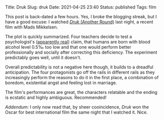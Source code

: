 Title: Druk
Slug: druk
Date: 2021-04-25 23:40
Status: published
Tags: film

This post is back-dated a few hours. Yes, I broke the blogging streak, but I have a good excuse: I watched
[_Druk_ (Another Round)](https://en.wikipedia.org/wiki/Another_Round_(film)) last night, a recent film
with Mads Mikkelsen.

The plot is quickly summarized. Four teachers decide to test a psychologist's 
([apparently real](https://en.wikipedia.org/wiki/Finn_Sk%C3%A5rderud))
claim, that humans are born with blood alcohol level 0.5‰ too low and that one would perform better
professionally and socially after correcting this deficiency. The experiment predictably goes well, until it doesn't.

Overall predictability is not a negative here though, it builds to a dreadful anticipation. The four protagonists
go off the rails in different rails as they increasingly perform the reasons to do it in the first place, a
combination of boredom, existential angst and feeling lost in marriage.

The film's performances are great, the characters relatable and the ending is ecstatic and highly ambiguous. Recommended!

_Addendum:_ I only now read that, by sheer cooincidence, _Druk_ won the Oscar for best international film the same night
that I watched it. Nice.
